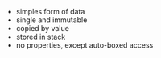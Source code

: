- simples form of data
- single and immutable
- copied by value
- stored in stack
- no properties, except auto-boxed access

